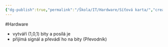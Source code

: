 ```yaml
---
{"dg-publish":true,"permalink":"/Škola/IT/Hardware/Síťová karta/","created":"1980-01-01T00:00:00.000+01:00","updated":"2024-03-18T08:54:52.774+01:00"}
---
```


#Hardware
- vytváří (1,0,1) bity a posílá je
- přijímá signál a převádí ho na bity (Převodník)